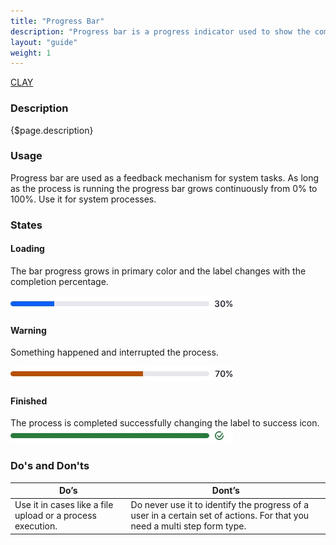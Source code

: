 ```yaml
---
title: "Progress Bar"
description: "Progress bar is a progress indicator used to show the completion percentage of a task."
layout: "guide"
weight: 1
---
```


<a class="label-link label label-warning" href="https://clayui.com/docs/components/progress_bars.html" target="_blank">CLAY</a>

### Description

{$page.description}

### Usage

Progress bar are used as a feedback mechanism for system tasks. As long as the process is running the progress bar grows continuously from 0% to 100%. Use it for system processes.

### States

#### Loading
The bar progress grows in primary color and the label changes with the completion percentage.

![indeterminate progress bar](../../../images/ProgressBar30.jpg) 

#### Warning
Something happened and interrupted the process.

![indeterminate progress bar](../../../images/ProgressBar70.jpg) 

#### Finished
The process is completed successfully changing the label to success icon.
![indeterminate progress bar](../../../images/ProgressBar100.jpg) 

### Do's and Don'ts

| Do’s | Dont’s |
| ---- | ------ |
| Use it in cases like a file upload or a process execution. | Do never use it to identify the progress of a user in a certain set of actions. For that you need a multi step form type. |
